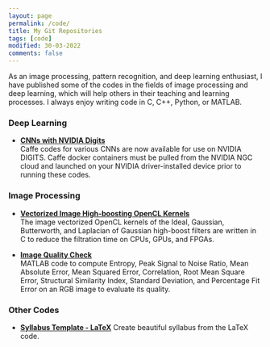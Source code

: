 ```yaml
---
layout: page
permalink: /code/
title: My Git Repositories
tags: [code]
modified: 30-03-2022
comments: false
---
```


As an image processing, pattern recognition, and deep learning enthusiast, I have published some of the codes in the fields of image processing and deep learning, which will help others in their teaching and learning processes. I always enjoy writing code in C, C++, Python, or MATLAB.

### Deep Learning

* [**CNNs with NVIDIA Digits**](https://github.com/ashutoshsatapathy1990/NVIDIA-DIGITS-caffe-)<br>
Caffe codes for various CNNs are now available for use on NVIDIA DIGITS. Caffe docker containers must be pulled from the NVIDIA NGC cloud and launched on your NVIDIA driver-installed device prior to running these codes.   
 
### Image Processing

* [**Vectorized Image High-boosting OpenCL Kernels**](https://github.com/ashutoshsatapathy1990/Vectorized-Image-Highboosting_GPU)<br>
The image vectorized OpenCL kernels of the Ideal, Gaussian, Butterworth, and Laplacian of Gaussian high-boost filters are written in C to reduce the filtration time on CPUs, GPUs, and FPGAs.

* [**Image Quality Check**](https://github.com/ashutoshsatapathy1990/Image-Performance-Metrics)<br>
MATLAB code to compute Entropy, Peak Signal to Noise Ratio, Mean Absolute Error, Mean Squared Error, Correlation, Root Mean Square Error, Structural Similarity Index, Standard Deviation, and Percentage Fit Error on an RGB image to evaluate its quality.

### Other Codes

* [**Syllabus Template - LaTeX**](https://github.com/ashutoshsatapathy1990/syllabus-template-LaTeX)
Create beautiful syllabus from the LaTeX code. 




